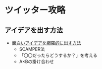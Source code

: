 # ツイッター攻略

## アイデアを出す方法
- [面白いアイデアを網羅的に出す方法]()
　
   - SCAMPER法
　
   - 「〇〇だったらどうするか？」を考える
　
   - A×Bの掛け合わせ
